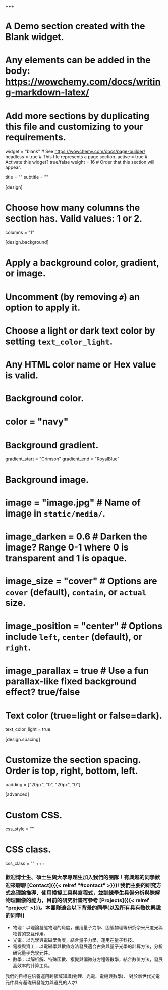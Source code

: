 +++
# A Demo section created with the Blank widget.
# Any elements can be added in the body: https://wowchemy.com/docs/writing-markdown-latex/
# Add more sections by duplicating this file and customizing to your requirements.

widget = "blank"  # See https://wowchemy.com/docs/page-builder/
headless = true  # This file represents a page section.
active = true  # Activate this widget? true/false
weight = 16  # Order that this section will appear.

title = ""
subtitle = ""

[design]
  # Choose how many columns the section has. Valid values: 1 or 2.
  columns = "1"

[design.background]
  # Apply a background color, gradient, or image.
  #   Uncomment (by removing `#`) an option to apply it.
  #   Choose a light or dark text color by setting `text_color_light`.
  #   Any HTML color name or Hex value is valid.

  # Background color.
  # color = "navy"
  
  # Background gradient.
  gradient_start = "Crimson"
  gradient_end = "RoyalBlue"
  
  # Background image.
  # image = "image.jpg"  # Name of image in `static/media/`.
  # image_darken = 0.6  # Darken the image? Range 0-1 where 0 is transparent and 1 is opaque.
  # image_size = "cover"  #  Options are `cover` (default), `contain`, or `actual` size.
  # image_position = "center"  # Options include `left`, `center` (default), or `right`.
  # image_parallax = true  # Use a fun parallax-like fixed background effect? true/false
  
  # Text color (true=light or false=dark).
  text_color_light = true

[design.spacing]
  # Customize the section spacing. Order is top, right, bottom, left.
  padding = ["20px", "0", "20px", "0"]

[advanced]
 # Custom CSS. 
 css_style = ""
 
 # CSS class.
 css_class = ""
+++


### 歡迎**博士生**、**碩士生**與**大學專題生**加入我們的團隊！有興趣的同學歡迎來聊聊 [Contact]({{< relref "#contact" >}})! 我們主要的研究方式為**理論推導**、使用**模擬工具**與寫**程式**，並訓練學生具備分析與瞭解物理圖像的能力，目前的研究計畫可參考 [Projects]({{< relref "project" >}})。本團隊適合以下背景的同學(以及所有具有熱忱興趣的同學!)

- 物理：以理論凝態物理的角度，運用量子力學、固態物理等研究奈米尺度光與物質的交互作用。
- 光電：以光學與電磁學角度，結合量子力學，運用在量子科技。
- 電機與資工：以電磁學與數值方法發展適合古典與量子光學的計算方法，分析研究量子光學元件。
- 數學：以解析解、特殊函數、複變與偏微分方程等數學，結合數值方法，發展高效率的計算工具。

我們的目標在培養運用跨領域知識(物理、光電、電機與數學)、
對於新世代光電元件具有基礎研發能力與遠見的人才!
